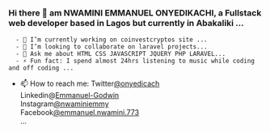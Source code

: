 ### Hi there 👋 am NWAMINI EMMANUEL ONYEDIKACHI, a Fullstack web developer based in Lagos but currently in Abakaliki ...
      - 🔭 I’m currently working on coinvestcryptos site ...
      - 👯 I’m looking to collaborate on laravel projects...
      - 💬 Ask me about HTML CSS JAVASCRIPT JQUERY PHP LARAVEL...
      - ⚡ Fun fact: I spend almost 24hrs listening to music while coding and off coding ...
   - 📫 How to reach me:  Twitter[@onyedicach](https://twitter.com/onyedicach) <br>
   Linkedin@[Emmanuel-Godwin](https://www.linkedin.com/in/emmanuel-godwin-a21081215/)<br>
   Instagram[@nwaminiemmy](https://www.instagram.com/nwaminiemmy/)<br>
   Facebook[@emmanuel.nwamini.773](https://www.facebook.com/emmanuel.nwamini.773/)<br>...
      
<!--
**Youngemmy5956/Youngemmy5956** is a ✨ _special_ ✨ repository because its `README.md` (this file) appears on your GitHub profile.

Here are some ideas to get you started:

- 🔭 I’m currently working on coinvestcryptos site ...
- 🌱 I’m currently learning laravel...
- 👯 I’m looking to collaborate on laravel projects...
- 🤔 I’m looking for help with ...
- 💬 Ask me about HTML CSS JAVASCRIPT JQUERY PHP LARAVEL...
- 📫 How to reach me: LINKEDIN FACEBOOK WHATSAPP TWITTER INSTAGRAM...
- 😄 Pronouns: ...
- ⚡ Fun fact: ...
-->
